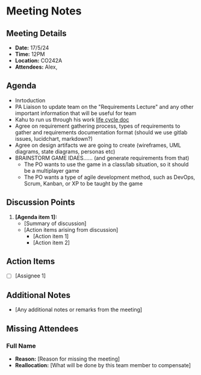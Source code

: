 # Meeting Notes

## Meeting Details
- **Date:** 17/5/24
- **Time:** 12PM
- **Location:** CO242A
- **Attendees:** Alex, 

## Agenda
- Inrtoduction
- PA Liaison to update team on the "Requirements Lecture" and any other important information that will be useful for team
- Kahu to run us through his work [life cycle doc](https://gitlab.ecs.vuw.ac.nz/manninalex/engr302-project/-/blob/main/project_management/workLifeCycle.MD?ref_type=heads)
- Agree on requirement gathering process, types of requirements to gather and requirements documentation format (should we use gitlab issues, lucidchart, markdown?)
- Agree on design artifacts we are going to create (wireframes, UML diagrams, state diagrams, personas etc)
- BRAINSTORM GAME IDAES...... (and generate requirements from that)
  - The PO wants to use
the game in a class/lab situation, so it should be a multiplayer game
  - The PO wants a type of agile
development method, such as DevOps, Scrum, Kanban, or XP to be taught by the game


## Discussion Points
1. **[Agenda item 1]:**
   - [Summary of discussion]
   - [Action items arising from discussion]
     - [Action item 1]
     - [Action item 2]

## Action Items
- [ ] [Assignee 1]

## Additional Notes
- [Any additional notes or remarks from the meeting]

## Missing Attendees

### Full Name
- **Reason:** [Reason for missing the meeting]
- **Reallocation:** [What will be done by this team member to compensate]
